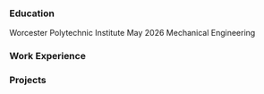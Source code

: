 ### Education
Worcester Polytechnic Institute          May 2026
Mechanical Engineering

### Work Experience

### Projects

